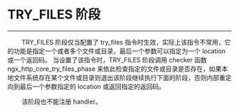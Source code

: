# TRY_FILES 阶段
***

&emsp;&emsp;
TRY_FILES 阶段仅当配置了 try_files 指令时生效，实际上该指令不常用，它的功能是指定一个或者多个文件或目录，最后一个参数可以指定为一个 location 或一个返回码。
当设置了该指令时，TRY_FILES 阶段调用 checker 函数 ngx_http_core_try_files_phase 来依此检查指定的文件或目录是否存在，如果本地文件系统存在某个文件或目录则退出该阶段继续执行下面的阶段，否则内部重定向到最后一个参数指定的 location 或返回指定的返回码。

&emsp;&emsp;
该阶段也不能注册 handler。
